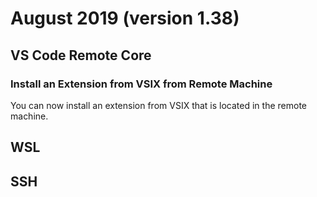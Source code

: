 # August 2019 (version 1.38)

## VS Code Remote Core

### Install an Extension from VSIX from Remote Machine

You can now install an extension from VSIX that is located in the remote machine.

## WSL

## SSH
